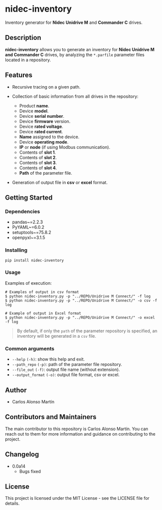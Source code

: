 # nidec-inventory

Inventory generator for **Nidec Unidrive M** and **Commander C** drives.

## Description

**nidec-inventory** allows you to generate an inventory for **Nidec Unidrive M and Commander C** drives, by analyzing the `*.parfile` parameter files located in a repository.

## Features

- Recursive tracing on a given path.
- Collection of basic information from all drives in the repository:

    - Product **name**.
    - Device **model**.
    - Device **serial number**.
    - Device **firmware** version.
    - Device **rated voltage**.
    - Device **rated current**.
    - **Name** assigned to the device.
    - Device **operating mode**.
    - **IP** or **node** (if using Modbus communication).
    - Contents of **slot 1**.
    - Contents of **slot 2**.
    - Contents of **slot 3**.
    - Contents of **slot 4**.
    - **Path** of the parameter file.

- Generation of output file in **csv** or **excel** format.

## Getting Started

### Dependencies

- pandas~=2.2.3
- PyYAML~=6.0.2
- setuptools~=75.8.2
- openpyxl~=3.1.5

### Installing

```shell
pip install nidec-inventory
```

### Usage

Examples of execution:

```shell
# Examples of output in csv format
$ python nidec-inventory.py -p "../REPO/Unidrive M Connect/" -f log
$ python nidec-inventory.py -p "../REPO/Unidrive M Connect/" -o csv -f log
```

```shell
# Example of output in Excel format
$ python nidec-inventory.py -p "../REPO/Unidrive M Connect/" -o excel -f log
```

> By default, if only the `path` of the parameter repository is specified, an inventory will be generated in a `csv` file.

### Common arguments

- `--help` `(-h)`: show this help and exit.
- `--path_repo` `(-p)`: path of the parameter file repository.
- `--file_out` `(-f)`: output file name (without extension).
- `--output_format` `(-o)`: output file format, csv or excel.

## Author

- Carlos Alonso Martín

## Contributors and Maintainers

The main contributor to this repository is Carlos Alonso Martín. You can reach out to them for more information and guidance on contributing to the project. 

## Changelog

* 0.0a14
    * Bugs fixed 

## License

This project is licensed under the MIT License - see the LICENSE file for details.